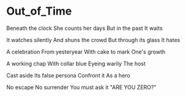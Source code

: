 # Out_of_Time

Beneath the clock
She counts her days
But in the past
It waits

It watches silently
And shuns the crowd
But through its glass
It hates

A celebration
From yesteryear
With cake to mark
One's growth

A working chap
With collar blue
Eyeing warily 
The host

Cast aside 
Its false persona
Confront it 
As a hero

No escape
No surrender
You must ask it
"ARE YOU ZERO?"
